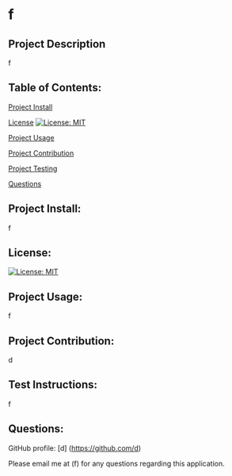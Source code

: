 # **f**

## Project Description
f

## Table of Contents:
[Project Install](#project-install)

[License](#license)
[![License: MIT](https://img.shields.io/badge/License-MIT-yellow.svg)](https://opensource.org/licenses/MIT)

[Project Usage](#project-usage)

[Project Contribution](#project-contribution)

[Project Testing](#project-testing)

[Questions](#questions)

## Project Install:
f

## License:
[![License: MIT](https://img.shields.io/badge/License-MIT-yellow.svg)](https://opensource.org/licenses/MIT)
## Project Usage:
f
## Project Contribution:
d
## Test Instructions:
f
## Questions:
GitHub profile: [d] (https://github.com/d)

Please email me at (f) for any questions regarding this application.